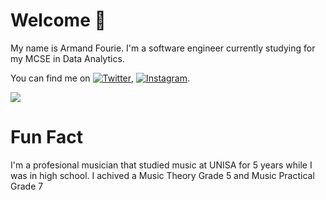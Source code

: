 # Welcome 👋
My name is Armand Fourie. I'm a software engineer currently studying for my MCSE in Data Analytics.
<!--
**AxesAlpha/AxesAlpha** is a ✨ _special_ ✨ repository because its `README.md` (this file) appears on your GitHub profile.

Here are some ideas to get you started:

- 🔭 I’m currently working on ...
- 🌱 I’m currently learning ...
- 👯 I’m looking to collaborate on ...
- 🤔 I’m looking for help with ...
- 💬 Ask me about ...
- 📫 How to reach me: ...
- 😄 Pronouns: ...
- ⚡ Fun fact: ...
-->
You can find me on [![Twitter][1.2]][1], [![Instagram][2.2]][1].

[1.2]: http://i.imgur.com/wWzX9uB.png
[2.2]:https://www.flaticon.com/premium-icon/icons/png/2175/2175198.png

![](https://img.shields.io/badge/Code-C%23-blue)

[1]: https://twitter.com/AxesAlpha
[2]: https://www.instagram.com/axesalpha

# Fun Fact
I'm a profesional musician that studied music at UNISA for 5 years while I was in high school. I achived a Music Theory Grade 5 and Music Practical Grade 7
